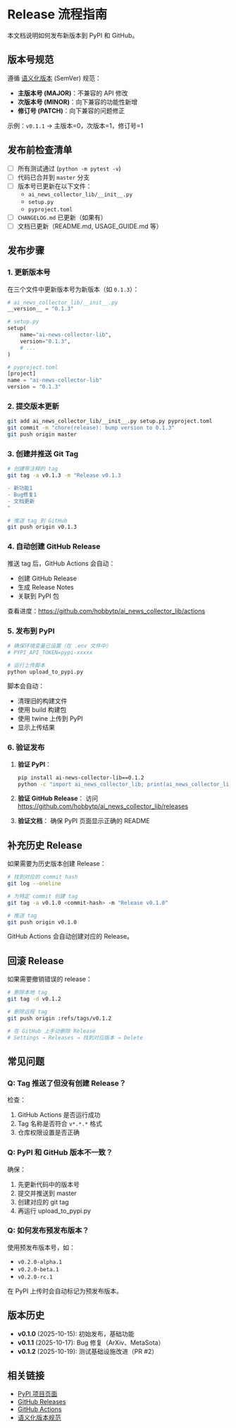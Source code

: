 # Release 流程指南

本文档说明如何发布新版本到 PyPI 和 GitHub。

## 版本号规范

遵循 [语义化版本](https://semver.org/lang/zh-CN/) (SemVer) 规范：

- **主版本号 (MAJOR)**：不兼容的 API 修改
- **次版本号 (MINOR)**：向下兼容的功能性新增
- **修订号 (PATCH)**：向下兼容的问题修正

示例：`v0.1.1` → 主版本=0，次版本=1，修订号=1

## 发布前检查清单

- [ ] 所有测试通过 (`python -m pytest -v`)
- [ ] 代码已合并到 `master` 分支
- [ ] 版本号已更新在以下文件：
  - `ai_news_collector_lib/__init__.py`
  - `setup.py`
  - `pyproject.toml`
- [ ] `CHANGELOG.md` 已更新（如果有）
- [ ] 文档已更新（README.md, USAGE_GUIDE.md 等）

## 发布步骤

### 1. 更新版本号

在三个文件中更新版本号为新版本（如 `0.1.3`）：

```python
# ai_news_collector_lib/__init__.py
__version__ = "0.1.3"

# setup.py
setup(
    name="ai-news-collector-lib",
    version="0.1.3",
    # ...
)

# pyproject.toml
[project]
name = "ai-news-collector-lib"
version = "0.1.3"
```

### 2. 提交版本更新

```bash
git add ai_news_collector_lib/__init__.py setup.py pyproject.toml
git commit -m "chore(release): bump version to 0.1.3"
git push origin master
```

### 3. 创建并推送 Git Tag

```bash
# 创建带注释的 tag
git tag -a v0.1.3 -m "Release v0.1.3

- 新功能1
- Bug修复1
- 文档更新
"

# 推送 tag 到 GitHub
git push origin v0.1.3
```

### 4. 自动创建 GitHub Release

推送 tag 后，GitHub Actions 会自动：
- 创建 GitHub Release
- 生成 Release Notes
- 关联到 PyPI 包

查看进度：https://github.com/hobbytp/ai_news_collector_lib/actions

### 5. 发布到 PyPI

```bash
# 确保环境变量已设置（在 .env 文件中）
# PYPI_API_TOKEN=pypi-xxxxx

# 运行上传脚本
python upload_to_pypi.py
```

脚本会自动：
- 清理旧的构建文件
- 使用 build 构建包
- 使用 twine 上传到 PyPI
- 显示上传结果

### 6. 验证发布

1. **验证 PyPI**：
   ```bash
   pip install ai-news-collector-lib==0.1.2
   python -c "import ai_news_collector_lib; print(ai_news_collector_lib.__version__)"
   ```

2. **验证 GitHub Release**：
   访问 https://github.com/hobbytp/ai_news_collector_lib/releases

3. **验证文档**：
   确保 PyPI 页面显示正确的 README

## 补充历史 Release

如果需要为历史版本创建 Release：

```bash
# 找到对应的 commit hash
git log --oneline

# 为特定 commit 创建 tag
git tag -a v0.1.0 <commit-hash> -m "Release v0.1.0"

# 推送 tag
git push origin v0.1.0
```

GitHub Actions 会自动创建对应的 Release。

## 回滚 Release

如果需要撤销错误的 release：

```bash
# 删除本地 tag
git tag -d v0.1.2

# 删除远程 tag
git push origin :refs/tags/v0.1.2

# 在 GitHub 上手动删除 Release
# Settings → Releases → 找到对应版本 → Delete
```

## 常见问题

### Q: Tag 推送了但没有创建 Release？

检查：
1. GitHub Actions 是否运行成功
2. Tag 名称是否符合 `v*.*.*` 格式
3. 仓库权限设置是否正确

### Q: PyPI 和 GitHub 版本不一致？

确保：

1. 先更新代码中的版本号
2. 提交并推送到 master
3. 创建对应的 git tag
4. 再运行 upload_to_pypi.py

### Q: 如何发布预发布版本？

使用预发布版本号，如：

- `v0.2.0-alpha.1`
- `v0.2.0-beta.1`
- `v0.2.0-rc.1`

在 PyPI 上传时会自动标记为预发布版本。

## 版本历史

- **v0.1.0** (2025-10-15): 初始发布，基础功能
- **v0.1.1** (2025-10-17): Bug 修复（ArXiv、MetaSota）
- **v0.1.2** (2025-10-19): 测试基础设施改进（PR #2）

## 相关链接

- [PyPI 项目页面](https://pypi.org/project/ai-news-collector-lib/)
- [GitHub Releases](https://github.com/hobbytp/ai_news_collector_lib/releases)
- [GitHub Actions](https://github.com/hobbytp/ai_news_collector_lib/actions)
- [语义化版本规范](https://semver.org/lang/zh-CN/)
